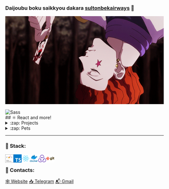 ### Daijoubu boku saikkyou dakara [sultonbekairways][website] 💜

![hisoka](hisoka.gif)

[<img align="left" alt="Sass" src="https://www.codewars.com/users/sultonbekairways/badges/large" />][codewars]

<br />
## ⚛️ React and more!

<details>
  <summary>:zap: Projects</summary>

- [Concordium NFT](https://bictory.art/)
- [Crypto Exchange](https://app.bictory.exchange/)
- [Landing](https://Proweb.uz)

</details>

<details>
  <summary>:zap: Pets</summary>

- [Space X flights](https://sultonbekairways-spacex.herokuapp.com/)
- [3 JS shooting game](https://sultonbekairways.github.io/threejs-game/fps.html)

</details>

---

### 🔨 Stack:

<img align="left" alt="styled-components" width="26px" src="https://raw.githubusercontent.com/github/explore/80688e429a7d4ef2fca1e82350fe8e3517d3494d/topics/styled-components/styled-components.png" />
<img align="left" alt="MySQL" width="26px" src="https://raw.githubusercontent.com/github/explore/80688e429a7d4ef2fca1e82350fe8e3517d3494d/topics/typescript/typescript.png" />
<img align="left" alt="React" width="26px" src="https://raw.githubusercontent.com/github/explore/80688e429a7d4ef2fca1e82350fe8e3517d3494d/topics/react/react.png" />

<img align="left" alt="docker" width="26px" src="https://raw.githubusercontent.com/github/explore/80688e429a7d4ef2fca1e82350fe8e3517d3494d/topics/docker/docker.png" />
<img align="left" alt="redux" width="26px" src="https://raw.githubusercontent.com/github/explore/80688e429a7d4ef2fca1e82350fe8e3517d3494d/topics/redux/redux.png" />
<img align="left" alt="Git" width="26px" src="https://raw.githubusercontent.com/github/explore/80688e429a7d4ef2fca1e82350fe8e3517d3494d/topics/git/git.png" />

<br />

### 📝 Contacts:

[🕸 Website][website]
[📥 Telegram][telegram]
[📬 Gmail][gmail]

[website]: https://sultonbekairways.uz
[telegram]: https://t.me/sultonbekairways
[gmail]: mailto:kingsulton45@gmail.com
[codewars]: https://www.codewars.com/users/sultonbekairways

